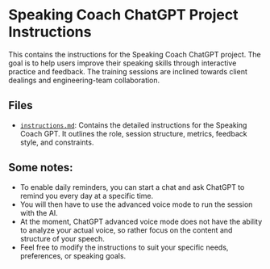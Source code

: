 # Speaking Coach ChatGPT Project Instructions
This contains the instructions for the Speaking Coach ChatGPT project. The goal is to help users improve their speaking skills through interactive practice and feedback. The training sessions are inclined towards client dealings and engineering-team collaboration.

## Files
- [`instructions.md`](./instructions.md): Contains the detailed instructions for the Speaking Coach GPT. It outlines the role, session structure, metrics, feedback style, and constraints.

## Some notes:
- To enable daily reminders, you can start a chat and ask ChatGPT to remind you every day at a specific time.
- You will then have to use the advanced voice mode to run the session with the AI.
- At the moment, ChatGPT advanced voice mode does not have the ability to analyze your actual voice, so rather focus on the content and structure of your speech.
- Feel free to modify the instructions to suit your specific needs, preferences, or speaking goals.
